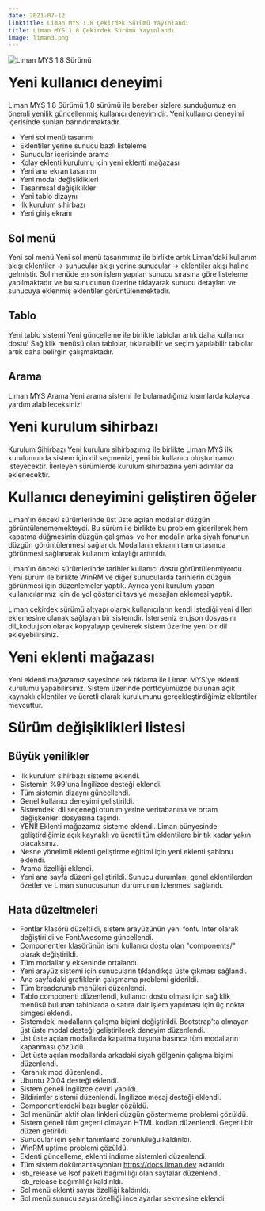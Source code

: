 ```yaml
---
date: 2021-07-12
linktitle: Liman MYS 1.8 Çekirdek Sürümü Yayınlandı
title: Liman MYS 1.8 Çekirdek Sürümü Yayınlandı
image: liman3.png
---
```


<img class="img-fluid" src="/images/duyurular/liman.jpg" alt="Liman MYS 1.8 Sürümü">

# Yeni kullanıcı deneyimi

Liman MYS 1.8 Sürümü
1.8 sürümü ile beraber sizlere sunduğumuz en önemli yenilik güncellenmiş kullanıcı deneyimidir. Yeni kullanıcı deneyimi içerisinde şunları barındırmaktadır.

- Yeni sol menü tasarımı
- Eklentiler yerine sunucu bazlı listeleme
- Sunucular içerisinde arama
- Kolay eklenti kurulumu için yeni eklenti mağazası
- Yeni ana ekran tasarımı
- Yeni modal değişiklikleri
- Tasarımsal değişiklikler
- Yeni tablo dizaynı
- İlk kurulum sihirbazı
- Yeni giriş ekranı

## Sol menü

Yeni sol menü
Yeni sol menü tasarımımız ile birlikte artık Liman'daki kullanım akışı eklentiler -> sunucular akışı yerine sunucular -> eklentiler akışı haline gelmiştir. Sol menüde en son işlem yapılan sunucu sırasına göre listeleme yapılmaktadır ve bu sunucunun üzerine tıklayarak sunucu detayları ve sunucuya eklenmiş eklentiler görüntülenmektedir.

## Tablo

Yeni tablo sistemi
Yeni güncelleme ile birlikte tablolar artık daha kullanıcı dostu! Sağ klik menüsü olan tablolar, tıklanabilir ve seçim yapılabilir tablolar artık daha belirgin çalışmaktadır.

## Arama 

Liman MYS Arama
Yeni arama sistemi ile bulamadığınız kısımlarda kolayca yardım alabileceksiniz! 

# Yeni kurulum sihirbazı

Kurulum Sihirbazı
Yeni kurulum sihirbazımız ile birlikte Liman MYS ilk kurulumunda sistem için dil seçmenizi, yeni bir kullanıcı oluşturmanızı isteyecektir. İlerleyen sürümlerde kurulum sihirbazına yeni adımlar da eklenecektir.

# Kullanıcı deneyimini geliştiren öğeler

Liman'ın önceki sürümlerinde üst üste açılan modallar düzgün görüntülenememekteydi. Bu sürüm ile birlikte bu problem giderilerek hem kapatma düğmesinin düzgün çalışması ve her modalın arka siyah fonunun düzgün görüntülenmesi sağlandı. Modalların ekranın tam ortasında görünmesi sağlanarak kullanım kolaylığı arttırıldı.

Liman'ın önceki sürümlerinde tarihler kullanıcı dostu görüntülenmiyordu. Yeni sürüm ile birlikte WinRM ve diğer sunucularda tarihlerin düzgün görünmesi için düzenlemeler yaptık. Ayrıca yeni kurulum yapan kullanıcılarımız için de yol gösterici tavsiye mesajları eklemesi yaptık.

Liman çekirdek sürümü altyapı olarak kullanıcıların kendi istediği yeni dilleri eklemesine olanak sağlayan bir sistemdir. İsterseniz en.json dosyasını dil_kodu.json olarak kopyalayıp çevirerek sistem üzerine yeni bir dil ekleyebilirsiniz. 

# Yeni eklenti mağazası

Yeni eklenti mağazamız sayesinde tek tıklama ile Liman MYS'ye eklenti kurulumu yapabilirsiniz. Sistem üzerinde portföyümüzde bulunan açık kaynaklı eklentiler ve ücretli olarak kurulumunu gerçekleştirdiğimiz eklentiler mevcuttur.

# Sürüm değişiklikleri listesi

## Büyük yenilikler

- İlk kurulum sihirbazı sisteme eklendi.
- Sistemin %99'una İngilizce desteği eklendi.
- Tüm sistemin dizaynı güncellendi.
- Genel kullanıcı deneyimi geliştirildi.
- Sistemdeki dil seçeneği oturum yerine veritabanına ve ortam değişkenleri dosyasına taşındı.
- YENİ! Eklenti mağazamız sisteme eklendi. Liman bünyesinde geliştirdiğimiz açık kaynaklı ve ücretli tüm eklentilere bir tık kadar yakın olacaksınız.
- Nesne yönelimli eklenti geliştirme eğitimi için yeni eklenti şablonu eklendi.
- Arama özelliği eklendi.
- Yeni ana sayfa düzeni geliştirildi. Sunucu durumları, genel eklentilerden özetler ve Liman sunucusunun durumunun izlenmesi sağlandı.

## Hata düzeltmeleri

- Fontlar klasörü düzeltildi, sistem arayüzünün yeni fontu Inter olarak değiştirildi ve FontAwesome güncellendi.
- Componentler klasörünün ismi kullanıcı dostu olan "components/" olarak değiştirildi.
- Tüm modallar y ekseninde ortalandı.
- Yeni arayüz sistemi için sunucuların tıklandıkça üste çıkması sağlandı.
- Ana sayfadaki grafiklerin çalışmama problemi giderildi.
- Tüm breadcrumb menüleri düzenlendi.
- Tablo componenti düzenlendi, kullanıcı dostu olması için sağ klik menüsü bulunan tablolarda o satıra dair işlem yapılması için üç nokta simgesi eklendi.
- Sistemdeki modalların çalışma biçimi değiştirildi. Bootstrap'ta olmayan üst üste modal desteği geliştirilerek deneyim düzenlendi.
- Üst üste açılan modallarda kapatma tuşuna basınca tüm modalların kapanması çözüldü.
- Üst üste açılan modallarda arkadaki siyah gölgenin çalışma biçimi düzenlendi.
- Karanlık mod düzenlendi.
- Ubuntu 20.04 desteği eklendi.
- Sistem geneli İngilizce çeviri yapıldı. 
- Bildirimler sistemi düzenlendi. İngilizce mesaj desteği eklendi.
- Componentlerdeki bazı buglar çözüldü.
- Sol menünün aktif olan linkleri düzgün göstermeme problemi çözüldü.
- Sistem geneli tüm geçerli olmayan HTML kodları düzenlendi. Geçerli bir düzen getirildi.
- Sunucular için şehir tanımlama zorunluluğu kaldırıldı.
- WinRM uptime problemi çözüldü.
- Eklenti güncelleme, eklenti indirme sistemleri düzenlendi.
- Tüm sistem dokümantasyonları https://docs.liman.dev aktarıldı.
- lsb_release ve lsof paketi bağımlılığı olan sayfalar düzenlendi. lsb_release bağımlılığı kaldırıldı.
- Sol menü eklenti sayısı özelliği kaldırıldı.
- Sol menü sunucu sayısı özelliği ince ayarlar sekmesine eklendi.

<style>
h1,h2,h3 {
    width: 100%;
}
h1 {
    margin-top: 20px;
    margin-bottom: 20px;
}
</style>